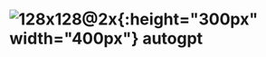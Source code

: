 
# ![128x128@2x](https://user-images.githubusercontent.com/26815443/220181372-40b61bc0-0dc5-43dc-9e90-81472881a592.png){:height="300px" width="400px"} autogpt
